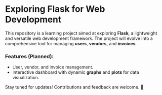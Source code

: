 # Exploring Flask for Web Development

This repository is a learning project aimed at exploring **Flask**, a lightweight and versatile web development framework. The project will evolve into a comprehensive tool for managing **users**, **vendors**, and **invoices**. 

### Features (Planned):
- User, vendor, and invoice management.
- Interactive dashboard with dynamic **graphs** and **plots** for data visualization.

Stay tuned for updates! Contributions and feedback are welcome. 🚀
